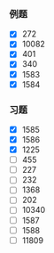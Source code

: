 ### 例题
- [x] 272
- [x] 10082
- [x] 401
- [x] 340
- [x] 1583
- [x] 1584
### 习题
- [x] 1585
- [x] 1586
- [x] 1225
- [ ] 455
- [ ] 227
- [ ] 232
- [ ] 1368
- [ ] 202
- [ ] 10340
- [ ] 1587
- [ ] 1588
- [ ] 11809
